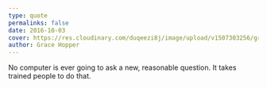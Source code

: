 ```yaml
---
type: quote
permalinks: false
date: 2016-10-03
cover: https://res.cloudinary.com/duqeezi8j/image/upload/v1507303256/grace-hopper.jpg
author: Grace Hopper
---
```

No computer is ever going to ask a new, reasonable question. It takes trained people to do that.
